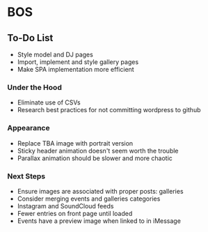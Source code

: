 # BOS

## To-Do List
+ Style model and DJ pages
+ Import, implement and style gallery pages
+ Make SPA implementation more efficient

### Under the Hood
+ Eliminate use of CSVs
+ Research best practices for not committing wordpress to github

### Appearance
+ Replace TBA image with portrait version
+ Sticky header animation doesn't seem worth the trouble
+ Parallax animation should be slower and more chaotic

### Next Steps
+ Ensure images are associated with proper posts: galleries
+ Consider merging events and galleries categories
+ Instagram and SoundCloud feeds
+ Fewer entries on front page until loaded
+ Events have a preview image when linked to in iMessage